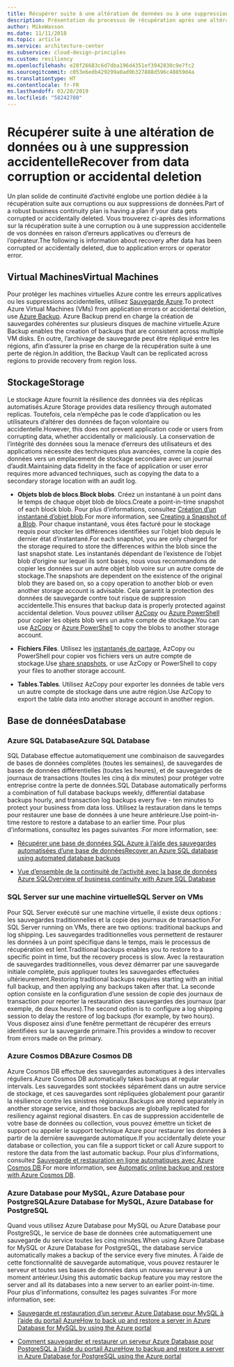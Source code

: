 ```yaml
---
title: Récupérer suite à une altération de données ou à une suppression accidentelle
description: Présentation du processus de récupération après une altération des données ou une suppression accidentelle des données. Description de la conception d’applications résilientes, hautement disponibles et à tolérance de panne ainsi que de la planification de la reprise d’activité après sinistre.
author: MikeWasson
ms.date: 11/11/2018
ms.topic: article
ms.service: architecture-center
ms.subservice: cloud-design-principles
ms.custom: resiliency
ms.openlocfilehash: e28f26683c6d7dba196d4351ef3942830c9e7fc2
ms.sourcegitcommit: c053e6edb429299a0ad9b327888d596c48859d4a
ms.translationtype: HT
ms.contentlocale: fr-FR
ms.lasthandoff: 03/20/2019
ms.locfileid: "58242780"
---
```

# <a name="recover-from-data-corruption-or-accidental-deletion"></a><span data-ttu-id="4e2df-103">Récupérer suite à une altération de données ou à une suppression accidentelle</span><span class="sxs-lookup"><span data-stu-id="4e2df-103">Recover from data corruption or accidental deletion</span></span>

<span data-ttu-id="4e2df-104">Un plan solide de continuité d’activité englobe une portion dédiée à la récupération suite aux corruptions ou aux suppressions de données.</span><span class="sxs-lookup"><span data-stu-id="4e2df-104">Part of a robust business continuity plan is having a plan if your data gets corrupted or accidentally deleted.</span></span> <span data-ttu-id="4e2df-105">Vous trouverez ci-après des informations sur la récupération suite à une corruption ou à une suppression accidentelle de vos données en raison d’erreurs applicatives ou d’erreurs de l’opérateur.</span><span class="sxs-lookup"><span data-stu-id="4e2df-105">The following is information about recovery after data has been corrupted or accidentally deleted, due to application errors or operator error.</span></span>

## <a name="virtual-machines"></a><span data-ttu-id="4e2df-106">Virtual Machines</span><span class="sxs-lookup"><span data-stu-id="4e2df-106">Virtual Machines</span></span>

<span data-ttu-id="4e2df-107">Pour protéger les machines virtuelles Azure contre les erreurs applicatives ou les suppressions accidentelles, utilisez [Sauvegarde Azure](/azure/backup/).</span><span class="sxs-lookup"><span data-stu-id="4e2df-107">To protect Azure Virtual Machines (VMs) from application errors or accidental deletion, use [Azure Backup](/azure/backup/).</span></span> <span data-ttu-id="4e2df-108">Azure Backup prend en charge la création de sauvegardes cohérentes sur plusieurs disques de machine virtuelle.</span><span class="sxs-lookup"><span data-stu-id="4e2df-108">Azure Backup enables the creation of backups that are consistent across multiple VM disks.</span></span> <span data-ttu-id="4e2df-109">En outre, l’archivage de sauvegarde peut être répliqué entre les régions, afin d’assurer la prise en charge de la récupération suite à une perte de région.</span><span class="sxs-lookup"><span data-stu-id="4e2df-109">In addition, the Backup Vault can be replicated across regions to provide recovery from region loss.</span></span>

## <a name="storage"></a><span data-ttu-id="4e2df-110">Stockage</span><span class="sxs-lookup"><span data-stu-id="4e2df-110">Storage</span></span>

<span data-ttu-id="4e2df-111">Le stockage Azure fournit la résilience des données via des réplicas automatisés.</span><span class="sxs-lookup"><span data-stu-id="4e2df-111">Azure Storage provides data resiliency through automated replicas.</span></span> <span data-ttu-id="4e2df-112">Toutefois, cela n’empêche pas le code d’application ou les utilisateurs d’altérer des données de façon volontaire ou accidentelle.</span><span class="sxs-lookup"><span data-stu-id="4e2df-112">However, this does not prevent application code or users from corrupting data, whether accidentally or maliciously.</span></span> <span data-ttu-id="4e2df-113">La conservation de l’intégrité des données sous la menace d’erreurs des utilisateurs et des applications nécessite des techniques plus avancées, comme la copie des données vers un emplacement de stockage secondaire avec un journal d’audit.</span><span class="sxs-lookup"><span data-stu-id="4e2df-113">Maintaining data fidelity in the face of application or user error requires more advanced techniques, such as copying the data to a secondary storage location with an audit log.</span></span>

- <span data-ttu-id="4e2df-114">**Objets blob de blocs**.</span><span class="sxs-lookup"><span data-stu-id="4e2df-114">**Block blobs**.</span></span> <span data-ttu-id="4e2df-115">Créez un instantané à un point dans le temps de chaque objet blob de blocs.</span><span class="sxs-lookup"><span data-stu-id="4e2df-115">Create a point-in-time snapshot of each block blob.</span></span> <span data-ttu-id="4e2df-116">Pour plus d’informations, consultez [Création d’un instantané d’objet blob](/rest/api/storageservices/creating-a-snapshot-of-a-blob).</span><span class="sxs-lookup"><span data-stu-id="4e2df-116">For more information, see [Creating a Snapshot of a Blob](/rest/api/storageservices/creating-a-snapshot-of-a-blob).</span></span> <span data-ttu-id="4e2df-117">Pour chaque instantané, vous êtes facturé pour le stockage requis pour stocker les différences identifiées sur l’objet blob depuis le dernier état d’instantané.</span><span class="sxs-lookup"><span data-stu-id="4e2df-117">For each snapshot, you are only charged for the storage required to store the differences within the blob since the last snapshot state.</span></span> <span data-ttu-id="4e2df-118">Les instantanés dépendant de l’existence de l’objet blob d’origine sur lequel ils sont basés, nous vous recommandons de copier les données sur un autre objet blob voire sur un autre compte de stockage.</span><span class="sxs-lookup"><span data-stu-id="4e2df-118">The snapshots are dependent on the existence of the original blob they are based on, so a copy operation to another blob or even another storage account is advisable.</span></span> <span data-ttu-id="4e2df-119">Cela garantit la protection des données de sauvegarde contre tout risque de suppression accidentelle.</span><span class="sxs-lookup"><span data-stu-id="4e2df-119">This ensures that backup data is properly protected against accidental deletion.</span></span> <span data-ttu-id="4e2df-120">Vous pouvez utiliser [AzCopy](/azure/storage/common/storage-use-azcopy) ou [Azure PowerShell](/azure/storage/common/storage-powershell-guide-full) pour copier les objets blob vers un autre compte de stockage.</span><span class="sxs-lookup"><span data-stu-id="4e2df-120">You can use [AzCopy](/azure/storage/common/storage-use-azcopy) or [Azure PowerShell](/azure/storage/common/storage-powershell-guide-full) to copy the blobs to another storage account.</span></span>

- <span data-ttu-id="4e2df-121">**Fichiers**.</span><span class="sxs-lookup"><span data-stu-id="4e2df-121">**Files**.</span></span> <span data-ttu-id="4e2df-122">Utilisez les [instantanés de partage](/azure/storage/files/storage-snapshots-files), AzCopy ou PowerShell pour copier vos fichiers vers un autre compte de stockage.</span><span class="sxs-lookup"><span data-stu-id="4e2df-122">Use [share snapshots](/azure/storage/files/storage-snapshots-files), or use AzCopy or PowerShell to copy your files to another storage account.</span></span>

- <span data-ttu-id="4e2df-123">**Tables**.</span><span class="sxs-lookup"><span data-stu-id="4e2df-123">**Tables**.</span></span> <span data-ttu-id="4e2df-124">Utilisez AzCopy pour exporter les données de table vers un autre compte de stockage dans une autre région.</span><span class="sxs-lookup"><span data-stu-id="4e2df-124">Use AzCopy to export the table data into another storage account in another region.</span></span>

## <a name="database"></a><span data-ttu-id="4e2df-125">Base de données</span><span class="sxs-lookup"><span data-stu-id="4e2df-125">Database</span></span>

### <a name="azure-sql-database"></a><span data-ttu-id="4e2df-126">Azure SQL Database</span><span class="sxs-lookup"><span data-stu-id="4e2df-126">Azure SQL Database</span></span>

<span data-ttu-id="4e2df-127">SQL Database effectue automatiquement une combinaison de sauvegardes de bases de données complètes (toutes les semaines), de sauvegardes de bases de données différentielles (toutes les heures), et de sauvegardes de journaux de transactions (toutes les cinq à dix minutes) pour protéger votre entreprise contre la perte de données.</span><span class="sxs-lookup"><span data-stu-id="4e2df-127">SQL Database automatically performs a combination of full database backups weekly, differential database backups hourly, and transaction log backups every five - ten minutes to protect your business from data loss.</span></span> <span data-ttu-id="4e2df-128">Utilisez la restauration dans le temps pour restaurer une base de données à une heure antérieure.</span><span class="sxs-lookup"><span data-stu-id="4e2df-128">Use point-in-time restore to restore a database to an earlier time.</span></span> <span data-ttu-id="4e2df-129">Pour plus d'informations, consultez les pages suivantes :</span><span class="sxs-lookup"><span data-stu-id="4e2df-129">For more information, see:</span></span>

- [<span data-ttu-id="4e2df-130">Récupérer une base de données SQL Azure à l’aide des sauvegardes automatisées d’une base de données</span><span class="sxs-lookup"><span data-stu-id="4e2df-130">Recover an Azure SQL database using automated database backups</span></span>](/azure/sql-database/sql-database-recovery-using-backups)

- [<span data-ttu-id="4e2df-131">Vue d’ensemble de la continuité de l’activité avec la base de données Azure SQL</span><span class="sxs-lookup"><span data-stu-id="4e2df-131">Overview of business continuity with Azure SQL Database</span></span>](/azure/sql-database/sql-database-business-continuity)

### <a name="sql-server-on-vms"></a><span data-ttu-id="4e2df-132">SQL Server sur une machine virtuelle</span><span class="sxs-lookup"><span data-stu-id="4e2df-132">SQL Server on VMs</span></span>

<span data-ttu-id="4e2df-133">Pour SQL Server exécuté sur une machine virtuelle, il existe deux options : les sauvegardes traditionnelles et la copie des journaux de transaction.</span><span class="sxs-lookup"><span data-stu-id="4e2df-133">For SQL Server running on VMs, there are two options: traditional backups and log shipping.</span></span> <span data-ttu-id="4e2df-134">Les sauvegardes traditionnelles vous permettent de restaurer les données à un point spécifique dans le temps, mais le processus de récupération est lent.</span><span class="sxs-lookup"><span data-stu-id="4e2df-134">Traditional backups enables you to restore to a specific point in time, but the recovery process is slow.</span></span> <span data-ttu-id="4e2df-135">Avec la restauration de sauvegardes traditionnelles, vous devez démarrer par une sauvegarde initiale complète, puis appliquer toutes les sauvegardes effectuées ultérieurement.</span><span class="sxs-lookup"><span data-stu-id="4e2df-135">Restoring traditional backups requires starting with an initial full backup, and then applying any backups taken after that.</span></span> <span data-ttu-id="4e2df-136">La seconde option consiste en la configuration d’une session de copie des journaux de transaction pour reporter la restauration des sauvegardes des journaux (par exemple, de deux heures).</span><span class="sxs-lookup"><span data-stu-id="4e2df-136">The second option is to configure a log shipping session to delay the restore of log backups (for example, by two hours).</span></span> <span data-ttu-id="4e2df-137">Vous disposez ainsi d’une fenêtre permettant de récupérer des erreurs identifiées sur la sauvegarde primaire.</span><span class="sxs-lookup"><span data-stu-id="4e2df-137">This provides a window to recover from errors made on the primary.</span></span>

### <a name="azure-cosmos-db"></a><span data-ttu-id="4e2df-138">Azure Cosmos DB</span><span class="sxs-lookup"><span data-stu-id="4e2df-138">Azure Cosmos DB</span></span>

<span data-ttu-id="4e2df-139">Azure Cosmos DB effectue des sauvegardes automatiques à des intervalles réguliers.</span><span class="sxs-lookup"><span data-stu-id="4e2df-139">Azure Cosmos DB automatically takes backups at regular intervals.</span></span> <span data-ttu-id="4e2df-140">Les sauvegardes sont stockées séparément dans un autre service de stockage, et ces sauvegardes sont répliquées globalement pour garantir la résilience contre les sinistres régionaux.</span><span class="sxs-lookup"><span data-stu-id="4e2df-140">Backups are stored separately in another storage service, and those backups are globally replicated for resiliency against regional disasters.</span></span> <span data-ttu-id="4e2df-141">En cas de suppression accidentelle de votre base de données ou collection, vous pouvez émettre un ticket de support ou appeler le support technique Azure pour restaurer les données à partir de la dernière sauvegarde automatique.</span><span class="sxs-lookup"><span data-stu-id="4e2df-141">If you accidentally delete your database or collection, you can file a support ticket or call Azure support to restore the data from the last automatic backup.</span></span> <span data-ttu-id="4e2df-142">Pour plus d’informations, consultez [Sauvegarde et restauration en ligne automatiques avec Azure Cosmos DB](/azure/cosmos-db/online-backup-and-restore).</span><span class="sxs-lookup"><span data-stu-id="4e2df-142">For more information, see [Automatic online backup and restore with Azure Cosmos DB](/azure/cosmos-db/online-backup-and-restore).</span></span>

### <a name="azure-database-for-mysql-azure-database-for-postgresql"></a><span data-ttu-id="4e2df-143">Azure Database pour MySQL, Azure Database pour PostgreSQL</span><span class="sxs-lookup"><span data-stu-id="4e2df-143">Azure Database for MySQL, Azure Database for PostgreSQL</span></span>

<span data-ttu-id="4e2df-144">Quand vous utilisez Azure Database pour MySQL ou Azure Database pour PostgreSQL, le service de base de données crée automatiquement une sauvegarde du service toutes les cinq minutes.</span><span class="sxs-lookup"><span data-stu-id="4e2df-144">When using Azure Database for MySQL or Azure Database for PostgreSQL, the database service automatically makes a backup of the service every five minutes.</span></span> <span data-ttu-id="4e2df-145">À l’aide de cette fonctionnalité de sauvegarde automatique, vous pouvez restaurer le serveur et toutes ses bases de données dans un nouveau serveur à un moment antérieur.</span><span class="sxs-lookup"><span data-stu-id="4e2df-145">Using this automatic backup feature you may restore the server and all its databases into a new server to an earlier point-in-time.</span></span> <span data-ttu-id="4e2df-146">Pour plus d'informations, consultez les pages suivantes :</span><span class="sxs-lookup"><span data-stu-id="4e2df-146">For more information, see:</span></span>

- [<span data-ttu-id="4e2df-147">Sauvegarde et restauration d’un serveur Azure Database pour MySQL à l’aide du portail Azure</span><span class="sxs-lookup"><span data-stu-id="4e2df-147">How to back up and restore a server in Azure Database for MySQL by using the Azure portal</span></span>](/azure/mysql/howto-restore-server-portal)

- [<span data-ttu-id="4e2df-148">Comment sauvegarder et restaurer un serveur Azure Database pour PostgreSQL à l’aide du portail Azure</span><span class="sxs-lookup"><span data-stu-id="4e2df-148">How to backup and restore a server in Azure Database for PostgreSQL using the Azure portal</span></span>](/azure/postgresql/howto-restore-server-portal)
